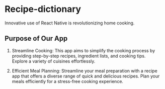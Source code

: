 # Recipe-dictionary
Innovative use of React Native is revolutionizing home cooking.

## Purpose of Our App

1. Streamline Cooking:
   This app aims to simplify the cooking process by providing step-by-step recipes, ingredient lists, and cooking tips. Explore a variety of cuisines effortlessly.

2. Efficient Meal Planning:
   Streamline your meal preparation with a recipe app that offers a diverse range of quick and delicious recipes. Plan your meals efficiently for a stress-free cooking experience.



